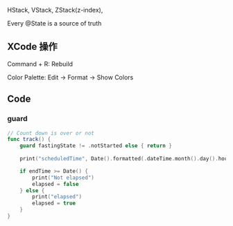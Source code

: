HStack, VStack, ZStack(z-index),

Every @State is a source of truth


## XCode 操作
Command + R: Rebuild

Color Palette: Edit -> Format -> Show Colors


## Code

### guard
``` swift
// Count down is over or not
func track() {
    guard fastingState != .notStarted else { return }
    
    print("scheduledTime", Date().formatted(.dateTime.month().day().hour().minute().second()))

    if endTime >= Date() {
        print("Not elapsed")
        elapsed = false
    } else {
        print("elapsed")
        elapsed = true
    }
}
```
